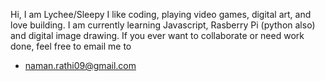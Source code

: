 Hi, I am Lychee/Sleepy
I like coding, playing video games, digital art, and love building.
I am currently learning Javascript, Rasberry Pi (python also) and digital image drawing. 
If you ever want to collaborate or need work done, feel free to email me to
- naman.rathi09@gmail.com


